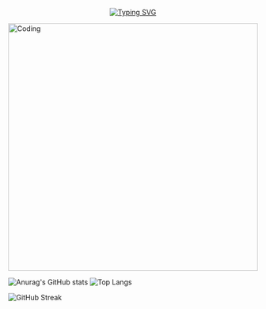 <p align="center">
<a href="https://git.io/typing-svg"><img src="https://readme-typing-svg.herokuapp.com?font=Fira+Code&weight=200&size=33&pause=1000&color=F7F7F7&width=435&lines=Hi%2C+I%C2%B4m+Emerson;Welcome+to+my+profile" alt="Typing SVG" /></a>
</p>
  
<img align="center" alt="Coding" width="100%" height="500" src="https://media.tenor.com/ex3kjWMZ4ScAAAAC/sky-kimionawa.gif">

![Anurag's GitHub stats](https://github-readme-stats.vercel.app/api?username=tecnicoemerson&show_icons=true&theme=tokyonight)
![Top Langs](https://github-readme-stats.vercel.app/api/top-langs/?username=tecnicoemerson&layout=&theme=tokyonight)

![GitHub Streak](https://github-readme-streak-stats.herokuapp.com/?user=tecnicoemerson&theme=tokyonight)

